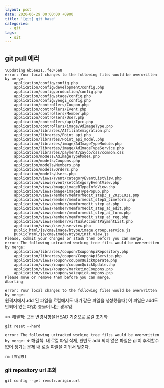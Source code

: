 ```yaml
---
layout: post
date: 2020-06-29 00:00:00 +0900
title: '[git] git base'
categories:
  - git
tags:
  - git
---
```


## git pull 에러

```
\Updating 6b5ee21..fe345e8
error: Your local changes to the following files would be overwritten by merge:
	application/config/config.php
	application/config/development/config.php
	application/config/production/config.php
	application/config/stage/config.php
	application/config/yeogi_config.php
	application/controllers/Coupon.php
	application/controllers/Event.php
	application/controllers/Member.php
	application/controllers/User.php
	application/controllers/api/Ipcc.php
	application/controllers/image/AdImageType.php
	application/libraries/Affiliatemigration.php
	application/libraries/Point_api.php
	application/libraries/Point_api_model.php
	application/libraries/image/AdImageTypeModule.php
	application/libraries/image/AdImageTypeService.php
	application/libraries/payment/payco/css/common.css
	application/models/AdImageTypeModel.php
	application/models/Coupons.php
	application/models/Members.php
	application/models/Orders.php
	application/models/Users.php
	application/views/event/categoryEventListView.php
	application/views/event/setCategoryEventView.php
	application/views/image/imageBTypeInfoView.php
	application/views/image/imageBTypePopup.php
	application/views/member/memformedit_step3_1_20151021.php
	application/views/member/memformedit_step5_timeform.php
	application/views/member/memformedit_step_ad.php
	application/views/member/memformedit_step_ad_edit.php
	application/views/member/memformedit_step_ad_form.php
	application/views/member/memformedit_step_ad_reg.php
	application/views/member/virtualAccountPaymentList.php
	application/views/user/userview.php
	public_html/js/cms/image/btype/image.group.service.js
	public_html/js/cms/image/btype/init.view.js
Please, commit your changes or stash them before you can merge.
error: The following untracked working tree files would be overwritten by merge:
	application/libraries/coupon/CouponApiRepository.php
	application/libraries/coupon/CouponApiService.php
	application/views/coupon/couponQuickOperate.php
	application/views/coupon/couponQuickUpdate.php
	application/views/coupon/marketingCoupons.php
	application/views/coupon/saleQuickCoupons.php
Please move or remove them before you can merge.
Aborting
```

`error: Your local changes to the following files would be overwritten by merge:`  
원격지에서 add 된 파일을 로컬에서도 내가 같은 파일을 생성했을때( 이 파일은 add도 안되어 있는 파일) 충돌이 나는 경우임

=> 해결책: 모든 변경사항을 HEAD 기준으로 로컬 초기화
```
git reset --hard
```

`error: The following untracked working tree files would be overwritten by merge:`
=> 해결책: 내 로컬 파일 삭제, 한번도 add 되지 않은 파일은 git이 추적할수 없어 생기는 문제 내 로컬 파일을 지워서 맞춘다.
```
rm [파일명]
```



### git repository url 조회
`git config --get remote.origin.url`
